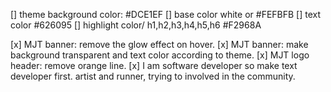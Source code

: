 [] theme background color: #DCE1EF
[] base color white or #FEFBFB
[] text color #626095
[] highlight color/ h1,h2,h3,h4,h5,h6 #F2968A


[x] MJT banner: remove the glow effect on hover.
[x] MJT banner: make background transparent and text color according to theme.
[x] MJT logo header: remove orange line.
[x] I am software developer so make text developer first. artist and runner, trying to involved in the community.
